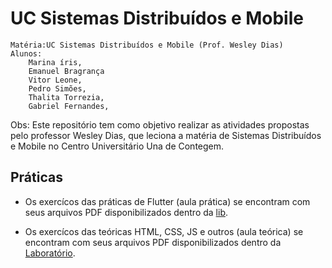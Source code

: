 # UC Sistemas Distribuídos e Mobile

    Matéria:UC Sistemas Distribuídos e Mobile (Prof. Wesley Dias)
    Alunos: 
        Marina íris,
        Emanuel Bragrança
        Vitor Leone,
        Pedro Simões,
        Thalita Torrezia,
        Gabriel Fernandes,

Obs: Este repositório tem como objetivo realizar as atividades propostas pelo professor Wesley Dias, que leciona a matéria de Sistemas Distribuídos e Mobile no Centro Universitário Una de Contegem.

## Práticas

- Os exercícos das práticas de Flutter (aula prática) se encontram com seus arquivos PDF disponibilizados dentro da [lib](aula_pratica/lib).

- Os exercícos das teóricas HTML, CSS, JS e outros (aula teórica) se encontram com seus arquivos PDF disponibilizados dentro da [Laboratório](aula_teorica/Laboratório).